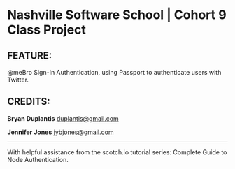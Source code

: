 # Nashville Software School | Cohort 9 Class Project

## FEATURE:
@meBro Sign-In Authentication, using Passport to authenticate users with Twitter.

## CREDITS:
**Bryan Duplantis** <duplantis@gmail.com>

**Jennifer Jones** <jybjones@gmail.com>

--------------------------------------------------------------------------------------------------

With helpful assistance from the scotch.io tutorial series: Complete Guide to Node Authentication.
